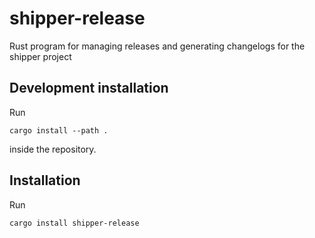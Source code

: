 # shipper-release

Rust program for managing releases and generating changelogs for the shipper project

## Development installation

Run

```
cargo install --path .
```

inside the repository.

## Installation

Run

```
cargo install shipper-release
```